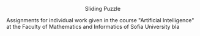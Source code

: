 <p align="center"; font-size: 75;>
  Sliding Puzzle
</p>

Assignments for individual work given in the course "Artificial Intelligence" at the Faculty of Mathematics and Informatics of Sofia University bla
